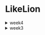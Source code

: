 # LikeLion


<details>
<summary>week4</summary>
<div markdown="1">

221011 (알고리즘, Docker, MySQL)
Programmers_12931 : 자릿수 더하기

221012 (csv parser)
domain

  ◻ Hospital : 데이터를 저장할 클래스 정의
parser

  ◻ Parser : T를 리턴하는 parse 함수를 가지고 있는 interface (HospitalParser처럼 응용가능)

  ◻ HospitalParser : 파일은 ,로 분리 후 0인덱스 값을 Hospital 형태로 리턴
LineReader : 각 줄을 읽어 T 형태로 리턴
Main : 서울시 병의원 위치 정보.csv를 가져와 사이즈와 id 출력

221013 (SelectionSort, .sql 형식으로 데이터 전처리)
bubblesort

  ◻ BubbleSort01 : 버블 정렬 알고리즘(앞에서부터 값 고정)
LikeLion-gradle Repository : .sql 형식으로 데이터 전처리 후 MySQL에 불러오기

221014 (InsertionSort)
insertionsort

  ◻ InsertionSort01 : 삽입 정렬 알고리즘(이중 for문 사용)

  ◻ InsertionSort02 : 삽입 정렬 알고리즘(재귀 함수 사용)

</div>
</details>



<details>
<summary>week3</summary>
<div markdown="1">

221004 (Array)
HelloWorld : Hello World 출력
ArrayTest : 크기가 10인 배열 만들고 1~10 넣고 출력
PrintChange, PrintChange2 : 거스름돈 문제
Even_Odd : 홀수 짝수 문제
Even_Odd_1161 : 정수를 입력 받아 홀수 짝수 문제
221005 (Interface, List)
randomCalculator

  ◻ interface를 만들어 랜덤한 수

  ◻ 특정한 수 생성 함수 만든 후 사칙연산(baseNum 이용한 생성자 추가)
Calculator, CalculatorMain : 매개 변수 2개를 이용하여 사칙연산
Collection

  ◻ List를 이용하여 임의의 이름 출력

  ◻ 5명의 정보(반, 이름, 깃주소) 출력
221006 (List, Set, Map)
Student_List : List를 활용하여 학생이름 5명 출력
SetExercise : Set 테스트
randomNumberSet : 50개 랜덤한 수 생성 후 중복 제거
randomAlphabetSet : 50개 랜덤한 알파벳 생성 후 중복 제거
MapTest

  ◻ Map에 이름과 깃주소를 넣고 출력

  ◻ 깃주소를 하나 가져와서 알파벳별, 알파벳이 아닌 문자별 개수 출력

  ◻ 문자열 알파벳 개수 출력
File

  ◻ 파일에서 읽어서 한글자, 두글자, n글자 출력

  ◻ 파일목록 출력

  ◻ 1줄, n줄 읽기
221007 (대용량파일 불러오기)
MiniProject : 2021년 인구관련연간 자료를 활용하여 2021 서울에서 가장 많이 이사간 지역은 어디인지 알아내기

  ◻ 파일 생성 및 작성

  ◻ 모든 전입 전출 경우의 수, 특정 전출에 따른 모든 전입 경우의 수, 특정 전입 전출 경우의 수 출력

  ◻ 히트맵을 위한 데이터 전처리 후 히트맵 그리기
ReadFile : 파일 읽어서 출력

</div>
</details>

